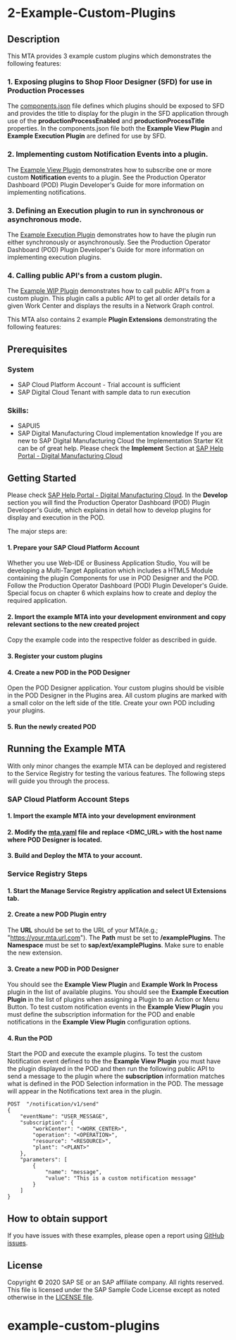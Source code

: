 # 2-Example-Custom-Plugins
## Description
This MTA provides 3 example custom plugins which demonstrates the following features:
### 1.  Exposing plugins to Shop Floor Designer (SFD) for use in Production Processes
The [components.json](plugins/webapp/designer/components.json) file defines which plugins should be exposed to SFD and provides the title to display for the plugin in the SFD application through use of the __productionProcessEnabled__ and __productionProcessTitle__ properties.  In the components.json file both the __Example View Plugin__ and __Example Execution Plugin__ are defined for use by SFD.
### 2.  Implementing custom Notification Events into a plugin.
The [Example View Plugin](plugins/webapp/exampleViewPlugin) demonstrates how to subscribe one or more custom __Notification__ events to a plugin.  See the Production Operator Dashboard (POD) Plugin Developer's Guide for more information on implementing notifications.
### 3.  Defining an Execution plugin to run in synchronous or asynchronous mode.
The [Example Execution Plugin](plugins/webapp/exampleExecutionPlugin) demonstrates how to have the plugin run either synchronously or asynchronously.  See the Production Operator Dashboard (POD) Plugin Developer's Guide for more information on implementing execution plugins.
### 4.  Calling public API's from a custom plugin.
The [Example WIP Plugin](plugins/webapp/exampleWipPlugin) demonstrates how to call public API's from a custom plugin.  This plugin calls a public API to get all order details for a given Work Center and displays the results in a Network Graph control.

This MTA also contains 2 example __Plugin Extensions__ demonstrating the following features:


## Prerequisites
### System
* SAP Cloud Platform Account - Trial account is sufficient
* SAP Digital Cloud Tenant with sample data to run execution

### Skills:
* SAPUI5
* SAP Digital Manufacturing Cloud implementation knowledge 
If you are new to SAP Digital Manufacturing Cloud the Implementation Starter Kit can be of great help. Please check the __Implement__ Section at [SAP Help Portal - Digital Manufacturing Cloud](https://help.sap.com/viewer/product/SAP_DIGITAL_MANUFACTURING_CLOUD/latest/en-US?task=implement_task "SAP Help Portal - Digital Manufacturing Cloud") 

## Getting Started
Please check [SAP Help Portal - Digital Manufacturing Cloud](https://help.sap.com/viewer/product/SAP_DIGITAL_MANUFACTURING_CLOUD/latest/en-US?task=develop_task "SAP Help Portal - Digital Manufacturing Cloud"). In the __Develop__ section you will find the Production Operator Dashboard (POD) Plugin Developer's Guide, which explains in detail how to develop plugins for display and execution in the POD. 

The major steps are:
#### 1. Prepare your SAP Cloud Platform Account
Whether you use Web-IDE or Business Application Studio, You will be developing a Multi-Target Application which includes a HTML5 Module containing the plugin Components for use in POD Designer and the POD.  Follow the Production Operator Dashboard (POD) Plugin Developer's Guide. Special focus on chapter 6 which explains how to create and deploy the required application.
#### 2. Import the example MTA into your development environment and copy relevant sections to the new created project
Copy the example code into the respective folder as described in guide.
#### 3. Register your custom plugins 
#### 4. Create a new POD in the POD Designer
Open the POD Designer application. Your custom plugins should be visible in the POD Designer in the Plugins area. All custom plugins are marked with a small color on the left side of the title. Create your own POD including your plugins.
#### 5. Run the newly created POD

## Running the Example MTA
With only minor changes the example MTA can be deployed and registered to the Service Registry for testing the various features.  The following steps will guide you through the process.
### SAP Cloud Platform Account Steps
#### 1. Import the example MTA into your development environment
#### 2. Modify the [mta.yaml](mta.yaml) file and replace __\<DMC_URL\>__ with the host name where POD Designer is located.
#### 3. Build and Deploy the MTA to your account.
### Service Registry Steps
#### 1. Start the Manage Service Registry application and select __UI Extensions__ tab.
#### 2. Create a new POD Plugin entry
The __URL__ should be set to the URL of your MTA(e.g.; "https://your.mta.url.com").  The __Path__ must be set to __/examplePlugins__.  The __Namespace__ must be set to __sap/ext/examplePlugins__.  Make sure to enable the new extension.
#### 3. Create a new POD in POD Designer
You should see the __Example View Plugin__ and __Example Work In Process__ plugin in the list of available plugins.  You should see the __Example Execution Plugin__ in the list of plugins when assigning a Plugin to an Action or Menu Button.  To test custom notification events in the __Example View Plugin__ you must define the subscription information for the POD and enable notifications in the __Example View Plugin__ configuration options.
#### 4. Run the POD
Start the POD and execute the example plugins.  To test the custom Notification event defined to the the __Example View Plugin__ you must have the plugin displayed in the POD and then run the following public API to send a message to the plugin where the __subscription__ information matches what is defined in the POD Selection information in the POD.  The message will appear in the Notifications text area in the plugin.
```
POST  "/notification/v1/send"
{
    "eventName": "USER_MESSAGE",
    "subscription": {
        "workCenter": "<WORK_CENTER>",
        "operation": "<OPERATION>",
        "resource": "<RESOURCE>",
        "plant": "<PLANT>"
    },
    "parameters": [
        {
            "name": "message",
            "value": "This is a custom notification message"
        }
    ]
}
```

## How to obtain support
If you have issues with these examples, please open a report using [GitHub issues](../../../../../issues).

## License
Copyright © 2020 SAP SE or an SAP affiliate company. All rights reserved.
This file is licensed under the SAP Sample Code License except as noted otherwise in the [LICENSE file](../../../LICENSE).
# example-custom-plugins
